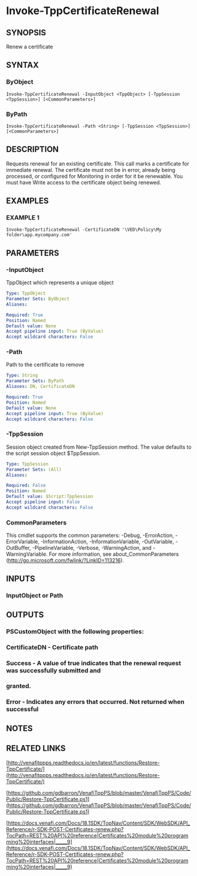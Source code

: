 # Invoke-TppCertificateRenewal

## SYNOPSIS
Renew a certificate

## SYNTAX

### ByObject
```
Invoke-TppCertificateRenewal -InputObject <TppObject> [-TppSession <TppSession>] [<CommonParameters>]
```

### ByPath
```
Invoke-TppCertificateRenewal -Path <String> [-TppSession <TppSession>] [<CommonParameters>]
```

## DESCRIPTION
Requests renewal for an existing certificate.
This call marks a certificate for
immediate renewal.
The certificate must not be in error, already being processed, or
configured for Monitoring in order for it be renewable.
You must have Write access
to the certificate object being renewed.

## EXAMPLES

### EXAMPLE 1
```
Invoke-TppCertificateRenewal -CertificateDN '\VED\Policy\My folder\app.mycompany.com'
```

## PARAMETERS

### -InputObject
TppObject which represents a unique object

```yaml
Type: TppObject
Parameter Sets: ByObject
Aliases:

Required: True
Position: Named
Default value: None
Accept pipeline input: True (ByValue)
Accept wildcard characters: False
```

### -Path
Path to the certificate to remove

```yaml
Type: String
Parameter Sets: ByPath
Aliases: DN, CertificateDN

Required: True
Position: Named
Default value: None
Accept pipeline input: True (ByValue)
Accept wildcard characters: False
```

### -TppSession
Session object created from New-TppSession method. 
The value defaults to the script session object $TppSession.

```yaml
Type: TppSession
Parameter Sets: (All)
Aliases:

Required: False
Position: Named
Default value: $Script:TppSession
Accept pipeline input: False
Accept wildcard characters: False
```

### CommonParameters
This cmdlet supports the common parameters: -Debug, -ErrorAction, -ErrorVariable, -InformationAction, -InformationVariable, -OutVariable, -OutBuffer, -PipelineVariable, -Verbose, -WarningAction, and -WarningVariable. For more information, see about_CommonParameters (http://go.microsoft.com/fwlink/?LinkID=113216).

## INPUTS

### InputObject or Path
## OUTPUTS

### PSCustomObject with the following properties:
###     CertificateDN - Certificate path
###     Success - A value of true indicates that the renewal request was successfully submitted and
###     granted.
###     Error - Indicates any errors that occurred. Not returned when successful
## NOTES

## RELATED LINKS

[http://venafitppps.readthedocs.io/en/latest/functions/Restore-TppCertificate/](http://venafitppps.readthedocs.io/en/latest/functions/Restore-TppCertificate/)

[https://github.com/gdbarron/VenafiTppPS/blob/master/VenafiTppPS/Code/Public/Restore-TppCertificate.ps1](https://github.com/gdbarron/VenafiTppPS/blob/master/VenafiTppPS/Code/Public/Restore-TppCertificate.ps1)

[https://docs.venafi.com/Docs/18.1SDK/TopNav/Content/SDK/WebSDK/API_Reference/r-SDK-POST-Certificates-renew.php?TocPath=REST%20API%20reference|Certificates%20module%20programming%20interfaces|_____9](https://docs.venafi.com/Docs/18.1SDK/TopNav/Content/SDK/WebSDK/API_Reference/r-SDK-POST-Certificates-renew.php?TocPath=REST%20API%20reference|Certificates%20module%20programming%20interfaces|_____9)

